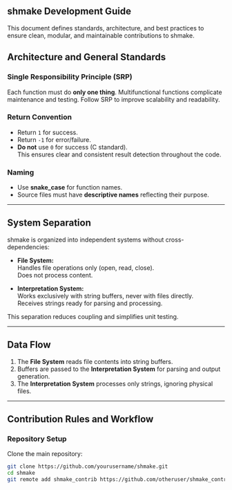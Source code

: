 
## shmake Development Guide

This document defines standards, architecture, and best practices to ensure clean, modular, and maintainable contributions to shmake.


## Architecture and General Standards

### Single Responsibility Principle (SRP)

Each function must do **only one thing**. Multifunctional functions complicate maintenance and testing. Follow SRP to improve scalability and readability.

### Return Convention

- Return `1` for success.  
- Return `-1` for error/failure.  
- **Do not** use `0` for success (C standard).  
This ensures clear and consistent result detection throughout the code.

### Naming

- Use **snake_case** for function names.  
- Source files must have **descriptive names** reflecting their purpose.

---

## System Separation

shmake is organized into independent systems without cross-dependencies:

- **File System:**  
  Handles file operations only (open, read, close).  
  Does not process content.

- **Interpretation System:**  
  Works exclusively with string buffers, never with files directly.  
  Receives strings ready for parsing and processing.

This separation reduces coupling and simplifies unit testing.

---

## Data Flow

1. The **File System** reads file contents into string buffers.  
2. Buffers are passed to the **Interpretation System** for parsing and output generation.  
3. The **Interpretation System** processes only strings, ignoring physical files.

---



## Contribution Rules and Workflow

### Repository Setup

Clone the main repository:

```bash
git clone https://github.com/yourusername/shmake.git
cd shmake
git remote add shmake_contrib https://github.com/otheruser/shmake_contrib.git

